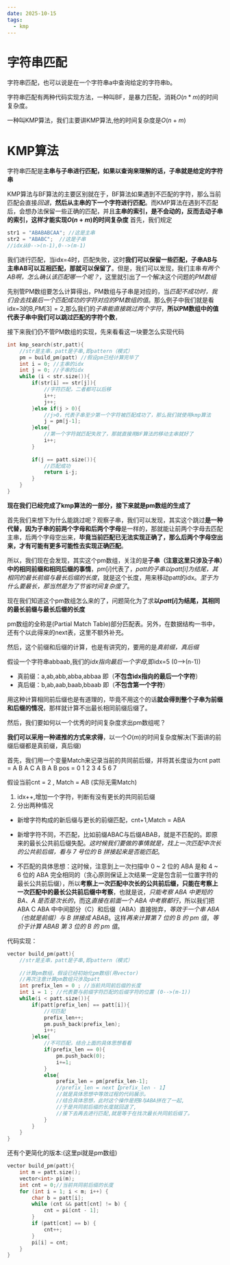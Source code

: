 ```yaml
---
date: 2025-10-15
tags:
  - kmp
---
```

# 字符串匹配

字符串匹配，也可以说是在一个字符串a中查询给定的字符串b。

字符串匹配有两种代码实现方法，一种叫BF，是暴力匹配，消耗$O(n*m)$的时间复杂度。

一种叫KMP算法，我们主要讲KMP算法,他的时间复杂度是$O(n+m)$

# KMP算法

字符串匹配是**主串与子串进行匹配，如果以查询来理解的话，子串就是给定的字符串**

KMP算法与BF算法的主要区别就在于，BF算法如果遇到不匹配的字符，那么当前匹配会直接*回退*，**然后从主串的下一个字符进行匹配**。而KMP算法在遇到不匹配后，会想办法保留一些正确的匹配，并且**主串的索引，是不会动的，反而去动子串的索引，这样才能实现$O(n+m)$的时间复杂度**
首先，我们规定

```cpp
str1 = "ABABABCAA"; //这是主串
str2 = "ABABC";  //这是子串
//idx从0-->(n-1),0-->(m-1)
```

我们进行匹配，当idx=4时，匹配失败，这时**我们可以保留一些匹配，子串AB与主串AB可以互相匹配，那就可以保留了**。但是，我们可以发现，我们主串*有两个AB啊，怎么确认该匹配哪一个呢？*，这里就引出了一个解决这个问题的*PM数组*

先别管PM数组要怎么计算得出，PM数组与子串是对应的，当*匹配不成功时，我们会去找最后一个匹配成功的字符对应的PM数组的值*。那么例子中我们就是看idx=3的B,$PM[3]=2$,那么我们的*子串能直接跳过两个字符*，**所以PM数组中的值代表子串中我们可以跳过匹配的字符个数**，

接下来我们仍不管PM数组的实现，先来看看这一块要怎么实现代码


```cpp
int kmp_search(str,patt){
	//str是主串，patt是子串,即pattern（模式）
	pm = build_pm(patt) //假设pm已经计算完毕了
	int i = 0; //主串的idx
	int j = 0; //子串的idx
	while (i < str.size()){
		if(str[i] == str[j]){
			//字符匹配，二者都可以后移
			i++;
			j++;
		}else if(j > 0){
			//j>0，代表子串至少第一个字符被匹配成功了，那么我们就使用kmp算法
			j = pm[j-1];
		}else{
			//第一个字符就匹配失败了，那就直接用BF算法的移动主串就好了
			i++;
		}
		
		if(j == patt.size()){
			//匹配成功
			return i-j;
		}
	}
}
```


**现在我们已经完成了kmp算法的一部分，接下来就是pm数组的生成了**

首先我们来想下为什么能跳过呢？观察子串，我们可以发现，其实这个跳过**是一种代替，因为子串的前两个字母和后两个字母**是一样的，那就能让前两个字母去匹配主串，后两个字母空出来，**毕竟当前匹配已无法实现正确了，那么后两个字母空出来，才有可能有更多可能性去实现正确匹配**。

所以，我们现在会发现，其实这个pm数组，关注的是**子串（注意这里只涉及子串）中的相同前缀和相同后缀的事情**，$pm[i]$代表了，*patt的子串以$patt[i]$为结尾，其相同的最长前缀与最长后缀的长度*，就是这个长度，用来移动patt的idx。*至于为什么要最长，那当然是为了节省时间复杂度了*。

现在我们知道这个pm数组怎么来的了，问题简化为了求**以$patt[i]$为结尾，其相同的最长前缀与最长后缀的长度**

pm数组的全称是(Partial Match Table)部分匹配表。另外，在数据结构一书中，还有个以此得来的next表，这里不额外补充。

然后，这个前缀和后缀的计算，也是有讲究的，要用的是*真前缀，真后缀*

假设一个字符串abbaab,我们的*idx指向最后一个字母*,即idx=5 (0-->(n-1))

- 真前缀：a,ab,abb,abba,abbaa  即（**不包含idx指向的最后一个字符**）
- 真后缀：b,ab,aab,baab,bbaab  即（**不包含第一个字符**）

用这种计算相同前后缀也是有道理的，毕竟不用这个的话**就会得到整个子串为前缀和后缀的情况**，那样就计算不出最长相同前缀后缀了。

然后，我们要如何以一个优秀的时间复杂度求出pm数组呢？

**我们可以采用一种递推的方式来求得**，以一个$O(m)$的时间复杂度解决(下面讲的前缀后缀都是真前缀，真后缀)

首先，我们用一个变量Match来记录当前的共同前后缀，并将其长度设为cnt
patt = A B A C A B A B 
pos = 0 1 2 3 4 5 6 7

假设当前cnt = 2 , Match = AB (实际无需Match)

1. idx++,增加一个字符，判断有没有更长的共同前后缀
2. 分出两种情况
- 新增字符构成的新后缀与更长的前缀匹配，cnt+1,Match = ABA
- 新增字符不同，不匹配，比如前缀ABAC与后缀ABAB，就是不匹配的。即原来的最长公共前后缀失配。*这时候我们要做的事情就是，找上一次匹配中次长的公共前后缀，看与 7 号位的 B 拼接起来是否能匹配*。

- 不匹配的具体思想：这时候，注意到上一次扫描中 0 ~ 2 位的 ABA 是和 4 ~ 6 位的 ABA 完全相同的（贪心原则保证上次结果一定是包含前一位置字符的最长公共前后缀），所以**考察上一次匹配中次长的公共前后缀，只能在考察上一次匹配中的最长公共前后缀中考察**，也就是说，*只能考察 ABA 中更短的 BA、A 是否是次长的*，而这*直接在前面一个 ABA 中考察都行*，所以我们把 ABA C ABA 中中间部分（C）和后缀（ABA）直接抛弃，*等效于一个串 ABA（也就是前缀）与 B 拼接成 ABAB*。这样*再来计算第 7 位的 B 的 pm 值*，*等价于计算 ABAB 第 3 位的 B 的 pm 值*。


代码实现：


```cpp
vector build_pm(patt){
	//str是主串，patt是子串,即pattern（模式）
	
	//计算pm数组，假设已经初始化pm数组(用vector)
	//再次注意计算pm数组只涉及patt
	int prefix_len = 0 ; //当前共同前后缀的长度
	int i = 1 ; //代表要与前缀字符匹配的后缀字符的位置 (0-->(m-1))
	while(i < patt.size()){
		if(patt[prefix_len] == patt[i]){
			//可匹配
			prefix_len++;
			pm.push_back(prefix_len);
			i++;
		}else{
			//不可匹配，结合上面的具体思想看看
			if(prefix_len == 0){
				pm.push_back(0);
				i+=1;
			}
			else{
				prefix_len = pm[prefix_len-1];
				//prefix_len = next【prefix_len - 1】
				//就是具体思想中等效过程的代码展示。
				//结合具体思想，此时这个操作是把B与ABA拼在了一起,
				//于是共同前后缀的长度就回退了,
				//接下去再去进行匹配,就是等于在找次最长共同前后缀了。
			}
		}
	}
}
```


还有个更简化的版本:(这里pi就是pm数组)

```cpp
vector build_pm(patt){
	int m = patt.size();
    vector<int> pi(m);
    int cnt = 0;//当前共同前后缀的长度
    for (int i = 1; i < m; i++) {
        char b = patt[i];
        while (cnt && patt[cnt] != b) {
            cnt = pi[cnt - 1];
        }
        if (patt[cnt] == b) {
            cnt++;
        }
        pi[i] = cnt;
    }
}
```

